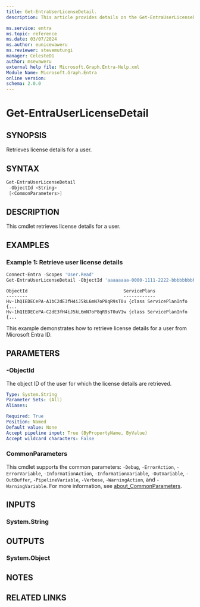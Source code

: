 ```yaml
---
title: Get-EntraUserLicenseDetail.
description: This article provides details on the Get-EntraUserLicenseDetail command.

ms.service: entra
ms.topic: reference
ms.date: 03/07/2024
ms.author: eunicewaweru
ms.reviewer: stevemutungi
manager: CelesteDG
author: msewaweru
external help file: Microsoft.Graph.Entra-Help.xml
Module Name: Microsoft.Graph.Entra
online version:
schema: 2.0.0
---
```


# Get-EntraUserLicenseDetail

## SYNOPSIS

Retrieves license details for a user.

## SYNTAX

```powershell
Get-EntraUserLicenseDetail 
 -ObjectId <String> 
 [<CommonParameters>]
```

## DESCRIPTION

This cmdlet retrieves license details for a user.

## EXAMPLES

### Example 1: Retrieve user license details

```powershell
Connect-Entra -Scopes 'User.Read'
Get-EntraUserLicenseDetail -ObjectId 'aaaaaaaa-0000-1111-2222-bbbbbbbbbbbb'
```

```output
ObjectId                                    ServicePlans
--------                                    ------------
Hv-1hQIEDECePA-A1bC2dE3fH4iJ5kL6mN7oP8qR9sT0u {class ServicePlanInfo {...
Hv-1hQIEDECePA-C2dE3fH4iJ5kL6mN7oP8qR9sT0uV1w {class ServicePlanInfo {...
```

This example demonstrates how to retrieve license details for a user from Microsoft Entra ID.

## PARAMETERS

### -ObjectId

The object ID of the user for which the license details are retrieved.

```yaml
Type: System.String
Parameter Sets: (All)
Aliases:

Required: True
Position: Named
Default value: None
Accept pipeline input: True (ByPropertyName, ByValue)
Accept wildcard characters: False
```

### CommonParameters

This cmdlet supports the common parameters: `-Debug`, `-ErrorAction`, `-ErrorVariable`, `-InformationAction`, `-InformationVariable`, `-OutVariable`, `-OutBuffer`, `-PipelineVariable`, `-Verbose`, `-WarningAction`, and `-WarningVariable`. For more information, see [about_CommonParameters](https://go.microsoft.com/fwlink/?LinkID=113216).

## INPUTS

### System.String

## OUTPUTS

### System.Object

## NOTES

## RELATED LINKS
